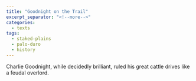 ```yaml
---
title: "Goodnight on the Trail"
excerpt_separator: "<!--more-->"
categories:
  - texts
tags:
  - staked-plains
  - palo-duro
  - history
---
```

Charlie Goodnight, while decidedly brilliant, ruled his great cattle drives like a feudal overlord.
